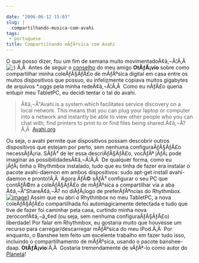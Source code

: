 ```yaml
---

date: "2006-06-12 15:03"
slug: |
  compartilhando-musica-com-avahi
tags:
 - portuguese
title: Compartilhando mÃƒÂºsica com Avahi
---
```


O que posso dizer, fou um fim de semana muito movimentadoÃ¢â‚¬Â¦Ã‚Â 
![;)](http://www.ogmaciel.com/wp-includes/images/smilies/icon_wink.gif)
Ã‚Â  Antes de seguir o
[conselho](http://blog.canetatinteiro.org/2006/06/05/compartilhando-musicas-em-uma-rede-local-com-avahi-e-bansheerhythmbox/)
do meu amigo **OtÃƒÂ¡vio** sobre como compartilhar minha coleÃƒÂ§ÃƒÂ£o
de mÃƒÂºsica digital em casa entre os muitos dispositivos que possuo, eu
infelizmente copiava muitos gigabytes de arquivos \*.oggs pela minha
redeÃ¢â‚¬Â¦Ã‚Â  Como eu nÃƒÂ£o queria entupir meu TabletPC, eu decidi
tentar o tal do avahi.

> Ã¢â‚¬Å"Avahi is a system which facilitates service discovery on a
> local network. This means that you can plug your laptop or computer
> into a network and instantly be able to view other people who you can
> chat with, find printers to print to or find files being
> shared.Ã¢â‚¬Â?Ã‚Â  [Avahi.org](http://avahi.org/)

Ou seja, o avahi permite que dispositivos possam descobrir outros
dispositivos que estejam por perto, sem nenhuma configuraÃƒÂ§ÃƒÂ£o
necessÃƒÂ¡ria. SÃƒÂ³ de ler essa descriÃƒÂ§ÃƒÂ£o, vocÃƒÂª jÃƒÂ¡ pode
imaginar as possibilidadesÃ¢â‚¬Â¦Ã‚Â  De qualquer forma, como eu
jÃƒÂ¡ tinha o Rhythmbox instalado, tudo que eu tinha de fazer era
instalar o pacote avahi-daemon em ambos dispositivos: sudo apt-get
install avahi-daemon e pronto!Ã‚Â  Agora ÃƒÂ© sÃƒÂ³ configurar o seu PC
que contÃƒÂ©m a coleÃƒÂ§ÃƒÂ£o de mÃƒÂºsica a compartilhar via a aba
Ã¢â‚¬Å"ShareÃ¢â‚¬Â? no diÃƒÂ¡logo de preferÃƒÂªncias do Rhythmbox.
[![image1](http://static.flickr.com/53/165636617_defbb2956a.jpg)](http://static.flickr.com/53/165636617_defbb2956a_o.png)
Assim que eu abri o Rhythmbox no meu TabletPC, a nova coleÃƒÂ§ÃƒÂ£o
compartilhada foi automagicamente detectada e tudo que tive de fazer foi
caminhar pela casa, curtindo minha nova zeroconfÃ¢â‚¬â„¢ed (ou seja, sem
nenhuma configuraÃƒÂ§ÃƒÂ£o) liberdade! Por falar em Rhythmbox, eu
gostaria muito que houvesse um recurso para carregar/descarregar
mÃƒÂºsica do meu iPod.Ã‚Â  Por enquanto, o Banshee tem feito um
excelente trabalho em fazer tudo isso, incluindo o compartilhamento de
mÃƒÂºsica, usando o pacote banshee-daap. **OtÃƒÂ¡vio**:Ã‚Â  Gostaria
tremendamente de vÃƒÂª-lo como autor do
[Planeta](http://planeta.ubuntubrasil.org/)!
